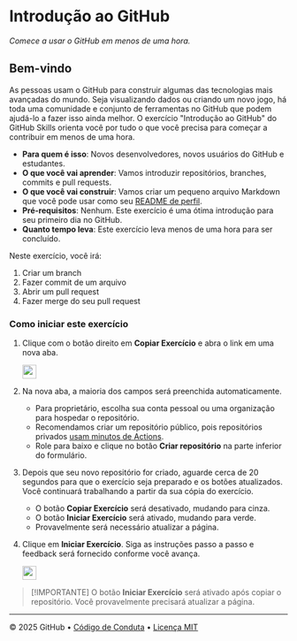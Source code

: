 # Introdução ao GitHub

_Comece a usar o GitHub em menos de uma hora._

## Bem-vindo

As pessoas usam o GitHub para construir algumas das tecnologias mais avançadas do mundo. Seja visualizando dados ou criando um novo jogo, há toda uma comunidade e conjunto de ferramentas no GitHub que podem ajudá-lo a fazer isso ainda melhor. O exercício "Introdução ao GitHub" do GitHub Skills orienta você por tudo o que você precisa para começar a contribuir em menos de uma hora.

- **Para quem é isso**: Novos desenvolvedores, novos usuários do GitHub e estudantes.
- **O que você vai aprender**: Vamos introduzir repositórios, branches, commits e pull requests.
- **O que você vai construir**: Vamos criar um pequeno arquivo Markdown que você pode usar como seu [README de perfil](https://docs.github.com/account-and-profile/setting-up-and-managing-your-github-profile/customizing-your-profile/managing-your-profile-readme).
- **Pré-requisitos**: Nenhum. Este exercício é uma ótima introdução para seu primeiro dia no GitHub.
- **Quanto tempo leva**: Este exercício leva menos de uma hora para ser concluído.

Neste exercício, você irá:

1. Criar um branch
2. Fazer commit de um arquivo
3. Abrir um pull request
4. Fazer merge do seu pull request

### Como iniciar este exercício

1. Clique com o botão direito em **Copiar Exercício** e abra o link em uma nova aba.

   <a id="copy-exercise" href="https://github.com/new?template_owner=dev-pods&template_name=introducao-ao-github&owner=%40me&name=introducao-ao-github&description=Exercicio:+Introducao+ao+GitHub&visibility=public">
      <img src="https://img.shields.io/badge/📠_Copiar_Exercício-008000" height="25pt"/>
   </a>

2. Na nova aba, a maioria dos campos será preenchida automaticamente.
   - Para proprietário, escolha sua conta pessoal ou uma organização para hospedar o repositório.
   - Recomendamos criar um repositório público, pois repositórios privados [usam minutos de Actions](https://docs.github.com/en/billing/managing-billing-for-github-actions/about-billing-for-github-actions).
   - Role para baixo e clique no botão **Criar repositório** na parte inferior do formulário.

3. Depois que seu novo repositório for criado, aguarde cerca de 20 segundos para que o exercício seja preparado e os botões atualizados. Você continuará trabalhando a partir da sua cópia do exercício.
   - O botão **Copiar Exercício** será desativado, mudando para cinza.
   - O botão **Iniciar Exercício** será ativado, mudando para verde.
   - Provavelmente será necessário atualizar a página.

4. Clique em **Iniciar Exercício**. Siga as instruções passo a passo e feedback será fornecido conforme você avança.

   <a id="start-exercise">
      <img src="https://img.shields.io/badge/🚀_Iniciar_Exercício-AAA" height="25pt"/>
   </a>

> [!IMPORTANTE]
> O botão **Iniciar Exercício** será ativado após copiar o repositório. Você provavelmente precisará atualizar a página.

---

&copy; 2025 GitHub &bull; [Código de Conduta](https://www.contributor-covenant.org/version/2/1/code_of_conduct/code_of_conduct.md) &bull; [Licença MIT](https://gh.io/mit)